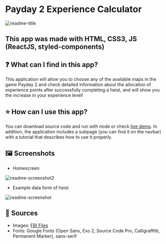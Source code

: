 # Payday 2 Experience Calculator

![readme-title](https://user-images.githubusercontent.com/68278690/220768532-5c1bd509-0ffa-4b92-8db3-b744505eb678.png)

## This app was made with HTML, CSS3, JS (ReactJS, styled-components) 

## ❓ What can I find in this app?
This application will allow you to choose any of the available maps in the game Payday 2 and check detailed information about the allocation of experience points after successfully completing a heist, and will show you the increase in your experience level!

## ⭐ How can I use this app?
You can download source code and run with node or check [live demo](https://github.com/talalajla/talalajla.github.io).
In addition, the application includes a subpage (you can find it on the navbar) with a tutorial that describes how to use it properly.

## 🖼️ Screenshots
* Homescreen

![readme-screenshot2](https://user-images.githubusercontent.com/68278690/220776560-dbbcc280-c9de-481c-9bb6-6568369f8c7b.jpg)

* Example data form of heist

![readme-screenshot](https://user-images.githubusercontent.com/68278690/220776556-8c9eaa92-2694-4455-b685-a4a3d08f7210.jpg)

## 📌 Sources 
* Images: [FBI Files](https://fbi.paydaythegame.com/)
* Fonts: Google Fonts (Open Sans, Exo 2, Source Code Pro, Calligraffitti, Permanent Marker), sans-serif